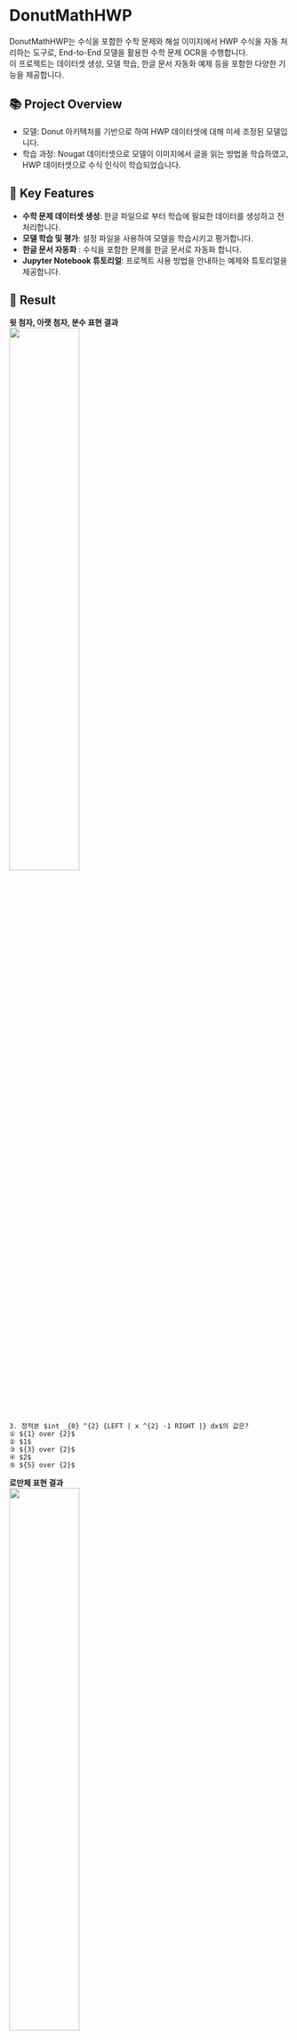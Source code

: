 # DonutMathHWP
DonutMathHWP는 수식을 포함한 수학 문제와 해설 이미지에서 HWP 수식을 자동 처리하는 도구로, End-to-End 모델을 활용한 수학 문제 OCR을 수행합니다.  
이 프로젝트는 데이터셋 생성, 모델 학습, 한글 문서 자동화 예제 등을 포함한 다양한 기능을 제공합니다.

## 📚 Project Overview
+ 모델: Donut 아키텍처를 기반으로 하여 HWP 데이터셋에 대해 미세 조정된 모델입니다.
+ 학습 과정: Nougat 데이터셋으로 모델이 이미지에서 글을 읽는 방법을 학습하였고, HWP 데이터셋으로 수식 인식이 학습되었습니다.

## 🔑 Key Features
- **수학 문제 데이터셋 생성**: 한글 파일으로 부터 학습에 필요한 데이터를 생성하고 전처리합니다.
- **모델 학습 및 평가**: 설정 파일을 사용하여 모델을 학습시키고 평가합니다.
- **한글 문서 자동화** : 수식을 포함한 문제를 한글 문서로 자동화 합니다.
- **Jupyter Notebook 튜토리얼**: 프로젝트 사용 방법을 안내하는 예제와 튜토리얼을 제공합니다.

## 📝 Result
**윗 첨자, 아랫 첨자, 분수 표현 결과**  
<img src="https://github.com/user-attachments/assets/7740ef10-ba17-450e-8096-9c37ef99a029" width="50%"/>

```
3. 정적분 $int _{0} ^{2} {LEFT | x ^{2} -1 RIGHT |} dx$의 값은?
① ${1} over {2}$
② $1$
③ ${3} over {2}$
④ $2$
⑤ ${5} over {2}$
```

**로만체 표현 결과**  
<img src="https://github.com/user-attachments/assets/853dd200-d460-4aa4-8195-b6f54b836276" width="50%"/>

```
8. 삼각형 $rm ABC$에서 $bar{rmAB}=2$, $angle rmB=90DEG$, $angle rmC=30DEG$이다. 점 $rmP$가 $rm vec{PB} +vec{PC} = vec0$를 만족시킬 때, $rm {left| vec{PA } right|}^{2}$의 값은?
[2012학년도 수능]
① $5$② $6$③ $7$④ $8$⑤ $9$
```

**이미지가 포함된 문제 예시**  
<img src="https://github.com/user-attachments/assets/127f20bc-c80e-432b-9465-cdb8f9fc63cb" width="50%"/>

```
12. 이차함수 $y=f(x)$와 삼차함수 $y=g(x)$의 그래프가 그림과 같다.
$f(-1)=f(3)=0$이고, 함수 $g(x)$가 $x=3$에서 극솟값 $-2$를 가질 때, 방정식 ${g(x)+2} over f(x) - 2 over g(x) =1$의 서로 다른 실근의 개수는?
[3점][2012학년도 수능]
① $1$
② $2$
③ $3$
④ $4$
⑤ $5$
```

## ⚡ Demo
+ HuggingFace [space](https://huggingface.co/spaces/sooooner/DonutMathHWP)를 통해 실제 결과를 확인 가능합니다.
+ hwp 자동화 [demo](http://hwpmath.duckdns.org/)를 통해 실제 문제 또는 해설 이미지를 한글 파일로 변환 가능

### 🖥️ Installation & Execution
1. 프로젝트 설치
    ```bash
    git clone https://github.com/sooooner/DonutMathHWP.git
    cd DonutMathHWP
    pip install -r requirements.txt
    ```
2. 데이터셋 생성  
모의고사 시험문제 한글 파일로 부터 데이터셋을 생성합니다.  
데이터셋 생성은 **pywin32**을 사용하며 **window OS**에서 실행 가능합니다.
   + 데이터셋 생성을 위해 모의고사 hwp 파일을 `dataste/mock_exam_data` 디렉토리에 수집합니다.
   + hwp 파일으로 부터 이미지와 텍스트를 추출하기 위해서 `dataset/hwp_processing.py` 실행 합니다.
   + 추출된 데이터로 부터 훈련데이터 생성을 위해 `create_datasets.py` 실행 합니다.
    ```bash
    python -m dataset.hwp_processing
    python create_datasets.py
    ```
3. 모델 학습  
데이터 생성이 완료되면 다음과 같이 설정 파일을 사용해 모델을 학습시킵니다.
    ```bash
    python train.py --config=config/train_config.json
    ```
    학습 결과  
    <img src="https://github.com/user-attachments/assets/ff9d4281-3b3b-4b36-9919-b88670f29d95" width="90%"/>

4. 한글 문서 자동화  
   + `AutoHWP_Tutorial.ipynb`를 통해 한글 문서 자동화를 실행할 수 있습니다.
   + 모델을 학습하지 않아도 HuggingFace에서 사전 학습된 모델을 받아 활용할 수 있습니다.  

### 📖 Reference
이 프로젝트는 다음 논문들을 바탕으로 하고 있습니다:  
+ [Donut]((https://github.com/clovaai/donut)): OCR-Free Document Understanding Transformer 
+ [Nougat]((https://github.com/facebookresearch/nougat)): Neural Optical Understanding for Academic Documents

### 💡 Future Improvements
+ 문제 형식 이외에 해설 형식 지원 `[v]`
+ 사용자가 더 편리하게 이용할 수 있도록 웹 인터페이스를 개선하고 있습니다. `[진행 중]`
+ 수학 이외의 과목 문제 인식 기능 추가.

